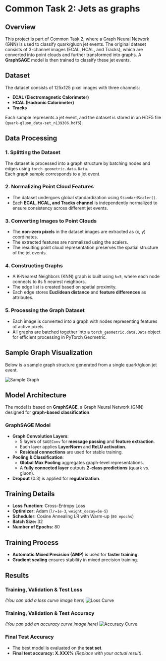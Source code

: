 # Common Task 2: Jets as graphs

## Overview
This project is part of Common Task 2, where a Graph Neural Network (GNN) is used to classify quark/gluon jet events. The original dataset consists of 3-channel images (ECAL, HCAL, and Tracks), which are converted into point clouds and further transformed into graphs. A **GraphSAGE** model is then trained to classify these jet events.

## Dataset
The dataset consists of 125x125 pixel images with three channels:
- **ECAL (Electromagnetic Calorimeter)**
- **HCAL (Hadronic Calorimeter)**
- **Tracks**

Each sample represents a jet event, and the dataset is stored in an HDF5 file (`quark-gluon_data-set_n139306.hdf5`).

## Data Processing

### 1. Splitting the Dataset
The dataset is processed into a graph structure by batching nodes and edges using `torch_geometric.data.Data`.  
Each graph sample corresponds to a jet event.

### 2. Normalizing Point Cloud Features
- The dataset undergoes global standardization using `StandardScaler()`.
- Each **ECAL, HCAL, and Tracks channel** is independently normalized to ensure consistency across different jet events.

### 3. Converting Images to Point Clouds
- The **non-zero pixels** in the dataset images are extracted as (x, y) coordinates.
- The extracted features are normalized using the scalers.
- The resulting point cloud representation preserves the spatial structure of the jet events.

### 4. Constructing Graphs
- A K-Nearest Neighbors (KNN) graph is built using `k=5`, where each node connects to its 5 nearest neighbors.
- The edge list is created based on spatial proximity.
- Each edge stores **Euclidean distance** and **feature differences** as attributes.

### 5. Processing the Graph Dataset
- Each image is converted into a graph with nodes representing features of active pixels.
- All graphs are batched together into a `torch_geometric.data.Data` object for efficient processing in PyTorch Geometric.

## Sample Graph Visualization
Below is a sample graph structure generated from a single quark/gluon jet event.

![Sample Graph](path_to_sample_graph.png)

## Model Architecture

The model is based on **GraphSAGE**, a Graph Neural Network (GNN) designed for **graph-based classification**.

### **GraphSAGE Model**
- **Graph Convolution Layers**:
  - 5 layers of `SAGEConv` for **message passing** and **feature extraction**.
  - Each layer applies **LayerNorm** and **ReLU activation**.
  - **Residual connections** are used for stable training.
- **Pooling & Classification**:
  - **Global Max Pooling** aggregates graph-level representations.
  - A **fully connected layer** outputs **2-class predictions** (quark vs. gluon).
- **Dropout** (0.3) is applied for **regularization**.

## Training Details

- **Loss Function:** Cross-Entropy Loss  
- **Optimizer:** Adam (`lr=1e-3`, `weight_decay=5e-5`)  
- **Scheduler:** Cosine Annealing LR with Warm-up (`80 epochs`)  
- **Batch Size:** 32  
- **Number of Epochs:** 80  

## Training Process
- **Automatic Mixed Precision (AMP)** is used for **faster training**.
- **Gradient scaling** ensures stability in mixed precision training.

## Results

### **Training, Validation & Test Loss**
*(You can add a loss curve image here)*
![Loss Curve](path_to_your_loss_curve.png)

### **Training, Validation & Test Accuracy**
*(You can add an accuracy curve image here)*
![Accuracy Curve](path_to_your_accuracy_curve.png)

### **Final Test Accuracy**
- The best model is evaluated on the **test set**.
- **Final test accuracy: X.XXX%** *(Replace with your actual result)*.


